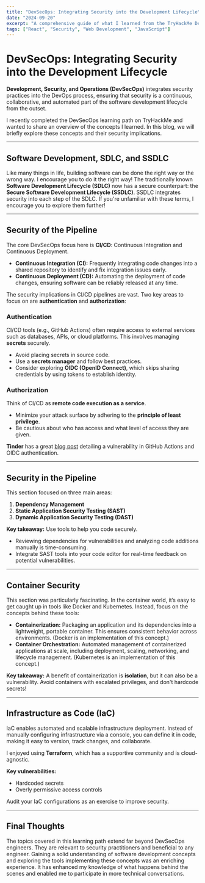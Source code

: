 ```yaml
---
title: "DevSecOps: Integrating Security into the Development Lifecycle"
date: "2024-09-20"
excerpt: "A comprehensive guide of what I learned from the TryHackMe DevSecOps learning Path"
tags: ["React", "Security", "Web Development", "JavaScript"]
---
```

# DevSecOps: Integrating Security into the Development Lifecycle

**Development, Security, and Operations (DevSecOps)** integrates security practices into the DevOps process, ensuring that security is a continuous, collaborative, and automated part of the software development lifecycle from the outset.

I recently completed the DevSecOps learning path on TryHackMe and wanted to share an overview of the concepts I learned. In this blog, we will briefly explore these concepts and their security implications.

---

## Software Development, SDLC, and SSDLC

Like many things in life, building software can be done the right way or the wrong way. I encourage you to do it the right way! The traditionally known **Software Development Lifecycle (SDLC)** now has a secure counterpart: the **Secure Software Development Lifecycle (SSDLC)**. SSDLC integrates security into each step of the SDLC. If you're unfamiliar with these terms, I encourage you to explore them further!

---

## Security of the Pipeline

The core DevSecOps focus here is **CI/CD**: Continuous Integration and Continuous Deployment.  

- **Continuous Integration (CI):** Frequently integrating code changes into a shared repository to identify and fix integration issues early.  
- **Continuous Deployment (CD):** Automating the deployment of code changes, ensuring software can be reliably released at any time.

The security implications in CI/CD pipelines are vast. Two key areas to focus on are **authentication** and **authorization**:

### Authentication
CI/CD tools (e.g., GitHub Actions) often require access to external services such as databases, APIs, or cloud platforms. This involves managing **secrets** securely.  
- Avoid placing secrets in source code.  
- Use a **secrets manager** and follow best practices.  
- Consider exploring **OIDC (OpenID Connect)**, which skips sharing credentials by using tokens to establish identity.

### Authorization
Think of CI/CD as **remote code execution as a service**.  
- Minimize your attack surface by adhering to the **principle of least privilege**.  
- Be cautious about who has access and what level of access they are given.

**Tinder** has a great [blog post](https://medium.com/tinder/identifying-vulnerabilities-in-github-actions-aws-oidc-configurations-8067c400d5b8) detailing a vulnerability in GitHub Actions and OIDC authentication.

---

## Security in the Pipeline

This section focused on three main areas:  
1. **Dependency Management**  
2. **Static Application Security Testing (SAST)**  
3. **Dynamic Application Security Testing (DAST)**  

**Key takeaway:** Use tools to help you code securely.  
- Reviewing dependencies for vulnerabilities and analyzing code additions manually is time-consuming.  
- Integrate SAST tools into your code editor for real-time feedback on potential vulnerabilities.

---

## Container Security

This section was particularly fascinating. In the container world, it’s easy to get caught up in tools like Docker and Kubernetes. Instead, focus on the concepts behind these tools:

- **Containerization:** Packaging an application and its dependencies into a lightweight, portable container. This ensures consistent behavior across environments. (Docker is an implementation of this concept.)  
- **Container Orchestration:** Automated management of containerized applications at scale, including deployment, scaling, networking, and lifecycle management. (Kubernetes is an implementation of this concept.)

**Key takeaway:** A benefit of containerization is **isolation**, but it can also be a vulnerability. Avoid containers with escalated privileges, and don't hardcode secrets!

---

## Infrastructure as Code (IaC)

IaC enables automated and scalable infrastructure deployment. Instead of manually configuring infrastructure via a console, you can define it in code, making it easy to version, track changes, and collaborate.

I enjoyed using **Terraform**, which has a supportive community and is cloud-agnostic.

**Key vulnerabilities:**  
- Hardcoded secrets  
- Overly permissive access controls  

Audit your IaC configurations as an exercise to improve security.

---

## Final Thoughts

The topics covered in this learning path extend far beyond DevSecOps engineers. They are relevant to security practitioners and beneficial to any engineer. Gaining a solid understanding of software development concepts and exploring the tools implementing these concepts was an enriching experience. It has enhanced my knowledge of what happens behind the scenes and enabled me to participate in more technical conversations.
